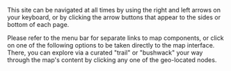 This site can be navigated at all times by using the right and left arrows on your keyboard, or by clicking the arrow buttons that appear to the sides or bottom of each page.

Please refer to the menu bar for separate links to map components, or click on one of the following options to be taken directly to the map interface. There, you can explore via a curated "trail" or "bushwack" your way through the map's content by clicking any one of the geo-located nodes.

